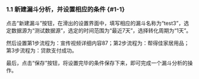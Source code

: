 ### 1.1 新建漏斗分析，并设置相应的条件 {#1-1}

点击“新建漏斗”按钮，在滑出的设置界面中，填写相应的漏斗名称为“test3”，选定数据源为“测试数据源”，选定的时间范围为“最近7天”，选择转化周期为“1天”。

然后设置第1步流程为：宣传视频详细内容87；第2步流程为：帮得佳家居用品；第3步流程为：贷款支付成功。

最后，点击“保存”按钮，将设置完毕的条件保存下来，即可完成一个漏斗分析的操作。